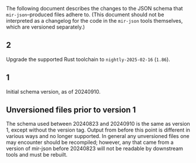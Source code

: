 The following document describes the changes to the JSON schema that
`mir-json`–produced files adhere to. (This document should not be interpreted
as a changelog for the code in the `mir-json` tools themselves, which are
versioned separately.)

## 2

Upgrade the supported Rust toolchain to `nightly-2025-02-16` (`1.86`).

## 1

Initial schema version, as of 20240910.

## Unversioned files prior to version 1

The schema used between 20240823 and 20240910 is the same as version
1, except without the version tag. Output from before this point is
different in various ways and no longer supported. In general any
unversioned files one may encounter should be recompiled; however,
any that came from a version of mir-json before 20240823 will not
be readable by downstream tools and must be rebuilt.
